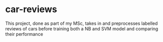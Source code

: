 # car-reviews

This project, done as part of my MSc, takes in and preprocesses labelled reviews of cars before training both a NB and SVM model and comparing their performance
